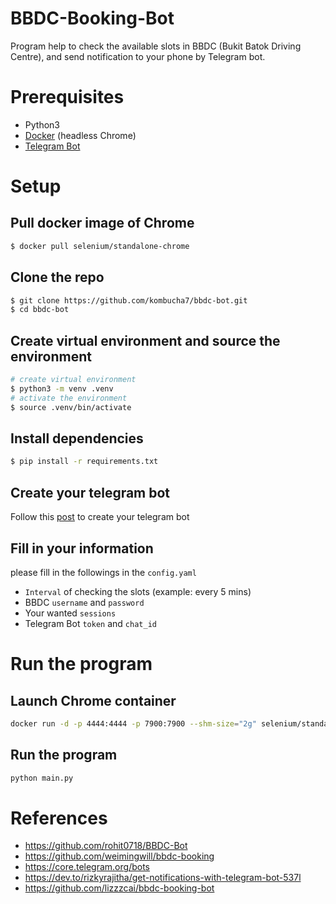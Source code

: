 # BBDC-Booking-Bot

Program help to check the available slots in BBDC (Bukit Batok Driving Centre), and send notification to your phone by Telegram bot.

# Prerequisites

- Python3
- [Docker](https://docs.docker.com/get-docker/) (headless Chrome)
- [Telegram Bot](https://t.me/botfather)

# Setup

## Pull docker image of Chrome

```sh
$ docker pull selenium/standalone-chrome
```

## Clone the repo

```sh
$ git clone https://github.com/kombucha7/bbdc-bot.git
$ cd bbdc-bot
```

## Create virtual environment and source the environment

```sh
# create virtual environment
$ python3 -m venv .venv
# activate the environment
$ source .venv/bin/activate
```

## Install dependencies

```sh
$ pip install -r requirements.txt
```

## Create your telegram bot

Follow this [post](https://dev.to/rizkyrajitha/get-notifications-with-telegram-bot-537l) to create your telegram bot

## Fill in your information

please fill in the followings in the `config.yaml`

- `Interval` of checking the slots (example: every 5 mins)
- BBDC `username` and `password`
- Your wanted `sessions`
- Telegram Bot `token` and `chat_id`

# Run the program

## Launch Chrome container

```sh
docker run -d -p 4444:4444 -p 7900:7900 --shm-size="2g" selenium/standalone-chrome
```

## Run the program

```sh
python main.py
```

# References

- https://github.com/rohit0718/BBDC-Bot
- https://github.com/weimingwill/bbdc-booking
- https://core.telegram.org/bots
- https://dev.to/rizkyrajitha/get-notifications-with-telegram-bot-537l
- https://github.com/lizzzcai/bbdc-booking-bot
